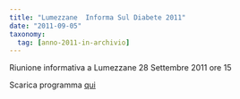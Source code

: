 ```yaml
---
title: "Lumezzane  Informa Sul Diabete 2011"
date: "2011-09-05"
taxonomy: 
  tag: [anno-2011-in-archivio]
---
```


Riunione informativa a Lumezzane 28 Settembre 2011 ore 15

Scarica programma [qui](http://198.211.122.197/diabetwp/wordpress/wp-content/uploads/2011/09/lumezzane-incontro-2011.doc)

